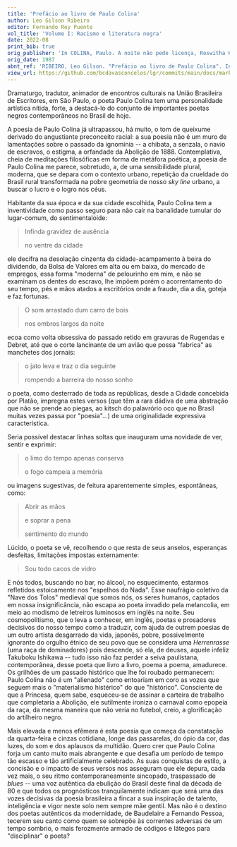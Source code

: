 ```yaml
---
title: 'Prefácio ao livro de Paulo Colina'
author: Leo Gilson Ribeiro
editor: Fernando Rey Puente
vol_title: 'Volume I: Racismo e literatura negra'
date: 2022-08
print_bib: true
orig_publisher: 'In COLINA, Paulo. A noite não pede licença, Roswitha Kempf Editores'
orig_date: 1987
abnt_ref: 'RIBEIRO, Leo Gilson. "Prefácio ao livro de Paulo Colina". In PUENTE, Fernando Rey (org.) <em>Volume 1: Racismo e literatura negra</em>, 2022. Publicação original: In COLINA, Paulo. A noite não pede licença, Roswitha Kempf Editores, 1987. URL: <a href="yml_view_url">https://github.com/bcdavasconcelos/lgr/commits/main/docs/markdown/volume-1/01-literatura-brasileira/14-prefacio-ao-livro-de-paulo-colina</a>'
view_url: https://github.com/bcdavasconcelos/lgr/commits/main/docs/markdown/volume-1/01-literatura-brasileira/14-prefacio-ao-livro-de-paulo-colina
---
```


Dramaturgo, tradutor, animador de encontros culturais na União Brasileira de Escritores, em São Paulo, o poeta Paulo Colina tem uma personalidade artística nítida, forte, a destacá-lo do conjunto de importantes poetas negros contemporâneos no Brasil de hoje.

A poesia de Paulo Colina já ultrapassou, há muito, o tom de queixume derivado do angustiante preconceito racial: a sua poesia não é um muro de lamentações sobre o passado da ignomínia -- a chibata, a senzala, o navio de escravos, o estigma, a orfandade da Abolição de 1888. Contemplativa, cheia de meditações filosóficas em forma de metáfora poética, a poesia de Paulo Colina me parece, sobretudo, a, de uma sensibilidade plural, moderna, que se depara com o contexto urbano, repetição da crueldade do Brasil rural transformada na pobre geometria de nosso *sky line* urbano, a buscar o lucro e o logro nos céus.

Habitante da sua época e da sua cidade escolhida, Paulo Colina tem a inventividade como passo seguro para não cair na banalidade tumular do lugar-comum, do sentimentaloide:

> Infinda gravidez de ausência 
>
> no ventre da cidade

ele decifra na desolação cinzenta da cidade-acampamento à beira do dividendo, da Bolsa de Valores em alta ou em baixa, do mercado de empregos, essa forma "moderna" de pelourinho em mim, e não se examinam os dentes do escravo, lhe impõem porém o acorrentamento do seu tempo, pés e mãos atados a escritórios onde a fraude, dia a dia, goteja e faz fortunas.

> O som arrastado dum carro de bois
>
> nos ombros largos da noite

ecoa como volta obsessiva do passado retido em gravuras de Rugendas e Debret, até que o corte lancinante de um avião que possa "fabrica" as manchetes dos jornais:

> o jato leva e traz o dia seguinte
>
> rompendo a barreira do nosso sonho

o poeta, como desterrado de toda as repúblicas, desde a Cidade concebida por Platão, impregna estes versos (que têm a rara dádiva de uma abstração que não se prende ao piegas, ao kitsch do palavrório oco que no Brasil muitas vezes passa por "poesia"\...) de uma originalidade expressiva característica.

Seria possível destacar linhas soltas que inauguram uma novidade de ver, sentir e exprimir:

> o limo do tempo apenas conserva
>
> o fogo campeia a memória

ou imagens sugestivas, de feitura aparentemente simples, espontâneas, como:

> Abrir as mãos
>
> e soprar a pena
>
> sentimento do mundo

Lúcido, o poeta se vê, recolhendo o que resta de seus anseios, esperanças desfeitas, limitações impostas externamente:

> Sou todo cacos de vidro

E nós todos, buscando no bar, no álcool, no esquecimento, estarmos refletidos estoicamente nos "espelhos do Nada". Esse naufrágio coletivo da "Nave dos Tolos" medieval que somos nós, os seres humanos, captados em nossa insignificância, não escapa ao poeta invadido pela melancolia, em meio ao modismo de letreiros luminosos em inglês na noite. Seu cosmopolitismo, que o leva a conhecer, em inglês, poetas e prosadores decisivos do nosso tempo como a traduzir, com ajuda de outrem poesias de um outro artista desgarrado da vida, japonês, pobre, possivelmente ignorante do orgulho étnico de seu povo que se considera uma *Herrenrasse* (uma raça de dominadores) pois descende, só ela, de deuses, aquele infeliz Takuboku Ishikawa -- tudo isso não faz perder a seiva paulistana, contemporânea, desse poeta que livro a livro, poema a poema, amadurece. Os grilhões de um passado histórico que lhe foi roubado permanecem: Paulo Colina não é um "alienado" como entoariam em coro as vozes que seguem mais o "materialismo histérico" do que "histórico". Consciente de que a Princesa, quem sabe, esqueceu-se de assinar a carteira de trabalho que completaria a Abolição, ele sutilmente ironiza o carnaval como epopeia da raça, da mesma maneira que não veria no futebol, creio, a glorificação do artilheiro negro.

Mais elevada e menos efêmera é esta poesia que começa da constatação da quarta-feira e cinzas cotidiana, longe das passarelas, do ópio da cor, das luzes, do som e dos aplausos da multidão. Quero crer que Paulo Colina forja um canto muito mais abrangente e que desafia um período de tempo tão escasso e tão artificialmente celebrado. As suas conquistas de estilo, a concisão e o impacto de seus versos nos asseguram que ele depura, cada vez mais, o seu ritmo contemporaneamente sincopado, traspassado de *blues* -- uma voz autêntica da ebulição do Brasil deste final da década de 80 e que todos os prognósticos tranquilamente indicam que será uma das vozes decisivas da poesia brasileira a fincar a sua inspiração de talento, inteligência e vigor neste solo nem sempre mãe gentil. Mas não é o destino dos poetas autênticos da modernidade, de Baudelaire a Fernando Pessoa, tecerem seu canto como quem se sobrepõe às correntes adversas de um tempo sombrio, o mais ferozmente armado de códigos e látegos para "disciplinar" o poeta?